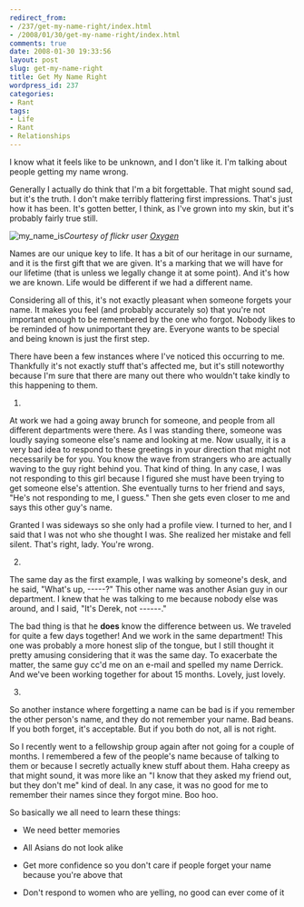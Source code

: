 ```yaml
---
redirect_from:
- /237/get-my-name-right/index.html
- /2008/01/30/get-my-name-right/index.html
comments: true
date: 2008-01-30 19:33:56
layout: post
slug: get-my-name-right
title: Get My Name Right
wordpress_id: 237
categories:
- Rant
tags:
- Life
- Rant
- Relationships
---
```


I know what it feels like to be unknown, and I don't like it.  I'm talking about people getting my name wrong.

Generally I actually do think that I'm a bit forgettable.  That might sound sad, but it's the truth.  I don't make terribly flattering first impressions.  That's just how it has been.  It's gotten better, I think, as I've grown into my skin, but it's probably fairly true still.



![my_name_is](http://farm3.static.flickr.com/2307/2231389676_0d3748dd9b_o.jpg)_Courtesy of flickr user [Oxygen](http://flickr.com/photos/oxygeon/)_



Names are our unique key to life.  It has a bit of our heritage in our surname, and it is the first gift that we are given.  It's a marking that we will have for our lifetime (that is unless we legally change it at some point).  And it's how we are known.  Life would be different if we had a different name.

Considering all of this, it's not exactly pleasant when someone forgets your name.  It makes you feel (and probably accurately so) that you're not important enough to be remembered by the one who forgot.  Nobody likes to be reminded of how unimportant they are.  Everyone wants to be special and being known is just the first step.

There have been a few instances where I've noticed this occurring to me.  Thankfully it's not exactly stuff that's affected me, but it's still noteworthy because I'm sure that there are many out there who wouldn't take kindly to this happening to them.





  1. 

At work we had a going away brunch for someone, and people from all different departments were there.  As I was standing there, someone was loudly saying someone else's name and looking at me.  Now usually, it is a very bad idea to respond to these greetings in your direction that might not necessarily be for you.  You know the wave from strangers who are actually waving to the guy right behind you.  That kind of thing.  In any case, I was not responding to this girl because I figured she must have been trying to get someone else's attention.  She eventually turns to her friend and says, "He's not responding to me, I guess."  Then she gets even closer to me and says this other guy's name.  

Granted I was sideways so she only had a profile view.  I turned to her, and I said that I was not who she thought I was.  She realized her mistake and fell silent.  That's right, lady.  You're wrong.



  2. 

The same day as the first example, I was walking by someone's desk, and he said, "What's up, -----?"  This other name was another Asian guy in our department.  I knew that he was talking to me because nobody else was around, and I said, "It's Derek, not ------."  

The bad thing is that he **does** know the difference between us.  We traveled for quite a few days together!  And we work in the same department!  This one was probably a more honest slip of the tongue, but I still thought it pretty amusing considering that it was the same day.  To exacerbate the matter, the same guy cc'd me on an e-mail and spelled my name Derrick.  And we've been working together for about 15 months.  Lovely, just lovely.



  3. 

So another instance where forgetting a name can be bad is if you remember the other person's name, and they do not remember your name.  Bad beans.  If you both forget, it's acceptable.  But if you both do not, all is not right.  

So I recently went to a fellowship group again after not going for a couple of months.  I remembered a few of the people's name because of talking to them or because I secretly actually knew stuff about them.  Haha creepy as that might sound, it was more like an "I know that they asked my friend out, but they don't me" kind of deal.  In any case, it was no good for me to remember their names since they forgot mine.  Boo hoo.




So basically we all need to learn these things:


  * We need better memories


  * All Asians do not look alike


  * Get more confidence so you don't care if people forget your name because you're above that


  * Don't respond to women who are yelling, no good can ever come of it


